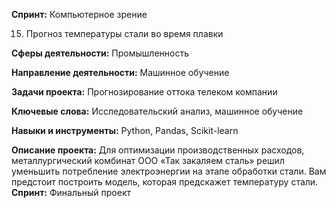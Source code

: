 **Спринт:** Компьютерное зрение

15. Прогноз температуры стали во время плавки

**Сферы деятельности:** Промышленность

**Направление деятельности:** Машинное обучение

**Задачи проекта:** Прогнозирование оттока телеком компании

**Ключевые слова:** Исследовательский анализ, машинное обучение

**Навыки и инструменты:** Python, Pandas, Scikit-learn

**Описание проекта:** Для оптимизации производственных расходов, металлургический комбинат ООО «Так закаляем сталь» решил уменьшить потребление электроэнергии на этапе обработки стали. Вам предстоит построить модель, которая предскажет температуру стали. 
**Спринт:** Финальный проект
